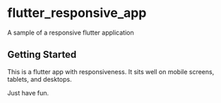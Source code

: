 # flutter_responsive_app

A sample of a responsive flutter application

## Getting Started

This is a flutter app with responsiveness. It sits well on mobile screens,
tablets, and desktops.

Just have fun.
